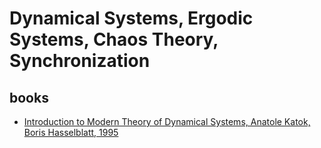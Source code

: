 # Dynamical Systems, Ergodic Systems, Chaos Theory, Synchronization

## books

* [Introduction to Modern Theory of Dynamical Systems, Anatole Katok, Boris Hasselblatt, 1995](https://github.com/dimitarpg13/dynamical_systems_and_ergodicity/blob/main/literature/books/IntroductionToModernTheoryOfDynamicalSystems_KatokHasselblatt1995.pdf)
